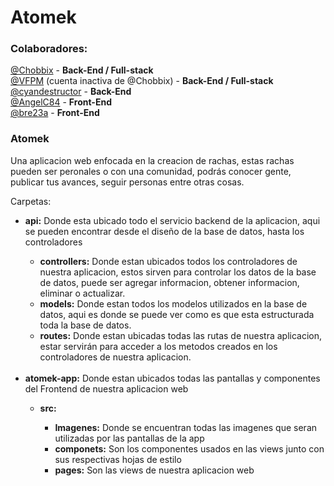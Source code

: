 # Atomek

<h3>Colaboradores: <br></h3>
<a href="https://github.com/Chobbix">@Chobbix</a> - <b>Back-End / Full-stack</b> <br>
<a href="https://github.com/VFPM">@VFPM</a> (cuenta inactiva de @Chobbix) - <b>Back-End / Full-stack</b> <br>
<a href="https://github.com/cyandestructor">@cyandestructor</a> - <b>Back-End</b> <br>
<a href="https://github.com/AngelC84">@AngelC84</a> - <b>Front-End</b> <br>
<a href="https://github.com/bre23a">@bre23a</a> - <b>Front-End</b> <br>

<h3>Atomek <br></h3>
Una aplicacion web enfocada en la creacion de rachas, estas rachas pueden ser peronales o con una comunidad, podrás conocer gente, publicar tus avances,
seguir personas entre otras cosas. <br>

Carpetas: <br>
<ul>
   <li>
      <b>api:</b> 
      Donde esta ubicado todo el servicio backend de la aplicacion, aqui se pueden encontrar desde el diseño de la base de datos, hasta los controladores 
      <br>
   </li>
   <ul>
      <li>
         <b>controllers:</b> 
         Donde estan ubicados todos los controladores de nuestra aplicacion, estos sirven para controlar los datos de la base de datos, puede ser agregar
                       informacion, obtener informacion, eliminar o actualizar. 
         <br>
      </li>
      <li>
         <b>models:</b> 
         Donde estan todos los modelos utilizados en la base de datos, aqui es donde se puede ver como es que esta estructurada toda la base de datos. 
         <br>
      </li>
      <li>
         <b>routes:</b> 
         Donde estan ubicadas todas las rutas de nuestra aplicacion, estar servirán para acceder a los metodos creados en los controladores de nuestra aplicacion. 
         <br>
      </li>
   </ul>
   <br>
   <li>
      <b>atomek-app:</b> 
      Donde estan ubicados todas las pantallas y componentes del Frontend de nuestra aplicacion web <br>
   </li>
   <ul>
      <li>
         <b>src:</b> 
         <br>
      </li>
      <ul>
         <li>
            <b>Imagenes:</b> 
            Donde se encuentran todas las imagenes que seran utilizadas por las pantallas de la app<br>
         </li>
         <li>
            <b>componets:</b> 
            Son los componentes usados en las views junto con sus respectivas hojas de estilo<br>
         </li>
         <li>
            <b>pages:</b> 
            Son las views de nuestra aplicacion web<br>
         </li>
      </ul>
   </ul>
</ul>
